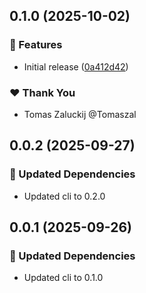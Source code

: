 ## 0.1.0 (2025-10-02)

### 🚀 Features

- Initial release ([0a412d42](https://github.com/the-dev-tools/dev-tools/commit/0a412d42))

### ❤️ Thank You

- Tomas Zaluckij @Tomaszal

## 0.0.2 (2025-09-27)

### 🧱 Updated Dependencies

- Updated cli to 0.2.0

## 0.0.1 (2025-09-26)

### 🧱 Updated Dependencies

- Updated cli to 0.1.0